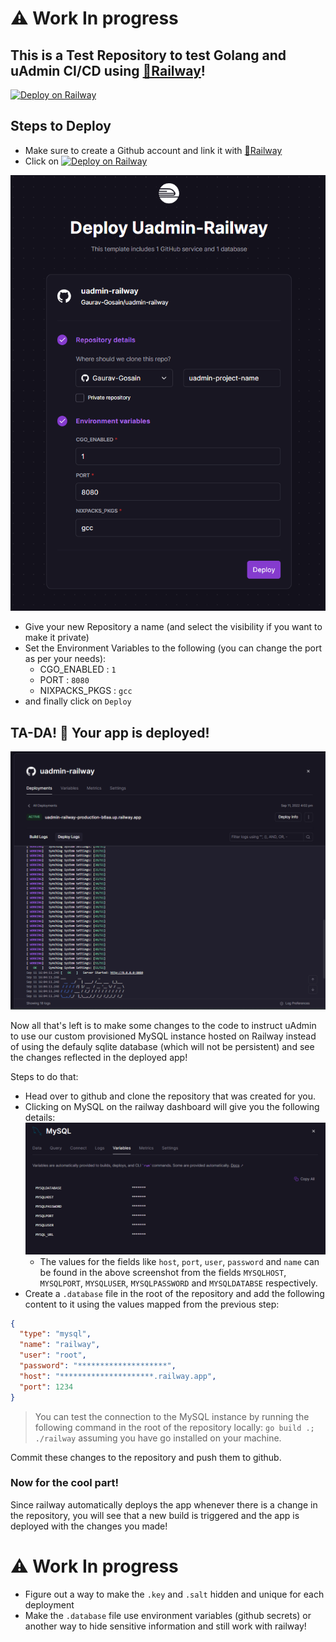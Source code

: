 # ⚠️ Work In progress

## This is a Test Repository to test Golang and uAdmin CI/CD using [🚅Railway](https://railway.app/)!

[![Deploy on Railway](https://railway.app/button.svg)](https://railway.app/new/template/B9fy5q?referralCode=A7siyP)

## Steps to Deploy
- Make sure to create a Github account and link it with [🚅Railway](https://railway.app/)
- Click on [![Deploy on Railway](https://railway.app/button.svg)](https://railway.app/new/template/B9fy5q?referralCode=A7siyP)

![](assets/deploy_screen_1.png)  

- Give your new Repository a name (and select the visibility if you want to make it private)
- Set the Environment Variables to the following (you can change the port as per your needs):
  - CGO_ENABLED : `1`
  - PORT : `8080`
  - NIXPACKS_PKGS : `gcc`
- and finally click on `Deploy`

## TA-DA! 🎉 Your app is deployed!

![](assets/deploy_screen_2.png)  

Now all that's left is to make some changes to the code to instruct uAdmin to use our custom provisioned MySQL instance hosted on Railway instead of using the defauly sqlite database (which will not be persistent) and see the changes reflected in the deployed app!

Steps to do that:

- Head over to github and clone the repository that was created for you.
- Clicking on MySQL on the railway dashboard will give you the following details:
  ![](assets/mysql.png)  
  - The values for the fields like `host`, `port`, `user`, `password` and `name` can be found in the above screenshot from the fields `MYSQLHOST`, `MYSQLPORT`, `MYSQLUSER`, `MYSQLPASSWORD` and `MYSQLDATABSE` respectively.
- Create a `.database` file in the root of the repository and add the following content to it using the values mapped from the previous step:
  
```json
{
  "type": "mysql",
  "name": "railway",
  "user": "root",
  "password": "********************",
  "host": "*********************.railway.app",
  "port": 1234
}
```
> You can test the connection to the MySQL instance by running the following command in the root of the repository locally: `go build .; ./railway` assuming you have go installed on your machine.

Commit these changes to the repository and push them to github.

### Now for the cool part!
Since railway automatically deploys the app whenever there is a change in the repository, you will see that a new build is triggered and the app is deployed with the changes you made!

# ⚠️ Work In progress
- Figure out a way to make the `.key` and `.salt` hidden and unique for each deployment
- Make the `.database` file use environment variables (github secrets) or another way to hide sensitive information and still work with railway!
